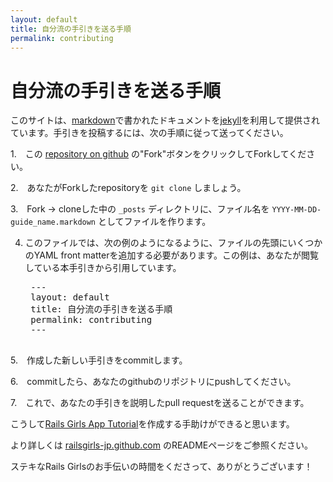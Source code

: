 ```yaml
---
layout: default
title: 自分流の手引きを送る手順
permalink: contributing
---
```


# 自分流の手引きを送る手順

このサイトは、[markdown](http://daringfireball.net/projects/markdown/)で書かれたドキュメントを[jekyll](https://github.com/mojombo/jekyll)を利用して提供されています。手引きを投稿するには、次の手順に従って送ってください。

1.　この [repository on github](https://github.com/railsgirls-jp/railsgirls-jp.github.com) の"Fork"ボタンをクリックしてForkしてください。

2.　あなたがForkしたrepositoryを `git clone` しましょう。

3.　Fork -> cloneした中の `_posts` ディレクトリに、ファイル名を `YYYY-MM-DD-guide_name.markdown` としてファイルを作ります。

4. このファイルでは、次の例のようになるように、ファイルの先頭にいくつかのYAML front matterを追加する必要があります。この例は、あなたが閲覧している本手引きから引用しています。

    <pre>
    ---
    layout: default
    title: 自分流の手引きを送る手順
    permalink: contributing
    ---
    </pre>

5.　作成した新しい手引きをcommitします。

6.　commitしたら、あなたのgithubのリポジトリにpushしてください。

7.　これで、あなたの手引きを説明したpull requestを送ることができます。

こうして[Rails Girls App Tutorial](https://github.com/railsgirls/railsgirls.github.com/blob/master/_posts/2012-04-18-app.markdown)を作成する手助けができると思います。

より詳しくは [railsgirls-jp.github.com](https://github.com/railsgirls-jp/railsgirls-jp.github.com) のREADMEページをご参照ください。

ステキなRails Girlsのお手伝いの時間をくださって、ありがとうございます！
